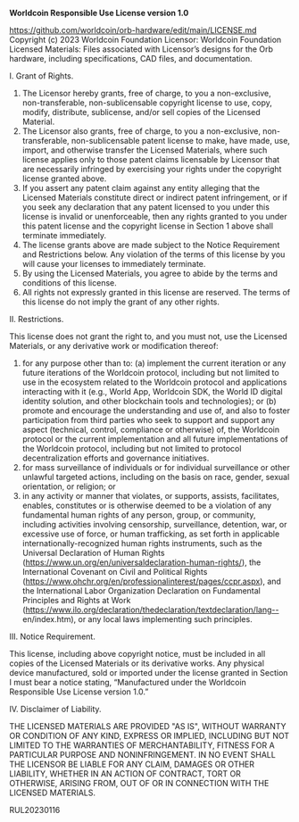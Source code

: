 **Worldcoin Responsible Use License version 1.0**

https://github.com/worldcoin/orb-hardware/edit/main/LICENSE.md
Copyright (c) 2023 Worldcoin Foundation
Licensor: Worldcoin Foundation
Licensed Materials: Files associated with Licensor’s designs for the Orb hardware, including specifications, CAD files, and documentation.


I. Grant of Rights.

  1. The Licensor hereby grants, free of charge, to you a non-exclusive, non-transferable, non-sublicensable copyright license to use, copy, modify, distribute, sublicense, and/or sell copies of the Licensed Material. 
  2. The Licensor also grants, free of charge, to you a non-exclusive, non-transferable, non-sublicensable patent license to make, have made, use, import, and otherwise transfer the Licensed Materials, where such license applies only to those patent claims licensable by Licensor that are necessarily infringed by exercising your rights under the copyright license granted above.
  3. If you assert any patent claim against any entity alleging that the Licensed Materials constitute direct or indirect patent infringement, or if you seek any declaration that any patent licensed to you under this license is invalid or unenforceable, then any rights granted to you under this patent license and the copyright license in Section 1 above shall terminate immediately.
  4. The license grants above are made subject to the Notice Requirement and Restrictions below. Any violation of the terms of this license by you will cause your licenses to immediately terminate. 
  5. By using the Licensed Materials, you agree to abide by the terms and conditions of this license. 
  6. All rights not expressly granted in this license are reserved. The terms of this license do not imply the grant of any other rights.

II. Restrictions.

This license does not grant the right to, and you must not, use the Licensed Materials, or any derivative work or modification thereof:

  1. for any purpose other than to:
    (a) implement the current iteration or any future iterations of the Worldcoin protocol, including but not limited to use in the ecosystem related to the Worldcoin protocol and applications interacting with it (e.g., World App, Worldcoin SDK, the World ID digital identity solution, and other blockchain tools and technologies); or 
    (b) promote and encourage the understanding and use of, and also to foster participation from third parties who seek to support and support any aspect (technical, control, compliance or otherwise) of, the Worldcoin protocol or the current implementation and all future implementations of the Worldcoin protocol, including but not limited to protocol decentralization efforts and governance initiatives.
  2. for mass surveillance of individuals or for individual surveillance or other unlawful targeted actions, including on the basis on race, gender, sexual orientation, or religion; or
  3. in any activity or manner that violates, or supports, assists, facilitates, enables, constitutes or is otherwise deemed to be a violation of any fundamental human rights of any person, group, or community, including activities involving censorship, surveillance, detention, war, or excessive use of force, or human trafficking, as set forth in applicable internationally-recognized human rights instruments, such as the Universal Declaration of Human Rights (https://www.un.org/en/universaldeclaration-human-rights/), the International Covenant on Civil and Political Rights (https://www.ohchr.org/en/professionalinterest/pages/ccpr.aspx), and the International Labor Organization Declaration on Fundamental Principles and Rights at Work (https://www.ilo.org/declaration/thedeclaration/textdeclaration/lang-- en/index.htm), or any local laws implementing such principles.

III. Notice Requirement.

This license, including above copyright notice, must  be included in all copies of the Licensed Materials or its derivative works. Any physical device manufactured, sold or imported under the license granted in Section I must bear a notice stating, “Manufactured under the Worldcoin Responsible Use License version 1.0.”

IV. Disclaimer of Liability. 

THE LICENSED MATERIALS ARE PROVIDED "AS IS", WITHOUT WARRANTY OR CONDITION OF ANY KIND, EXPRESS OR IMPLIED, INCLUDING BUT NOT LIMITED TO THE WARRANTIES OF MERCHANTABILITY, FITNESS FOR A PARTICULAR PURPOSE AND NONINFRINGEMENT. IN NO EVENT SHALL THE LICENSOR BE LIABLE FOR ANY CLAIM, DAMAGES OR OTHER LIABILITY, WHETHER IN AN ACTION OF CONTRACT, TORT OR OTHERWISE, ARISING FROM, OUT OF OR IN CONNECTION WITH THE LICENSED MATERIALS.


RUL20230116

